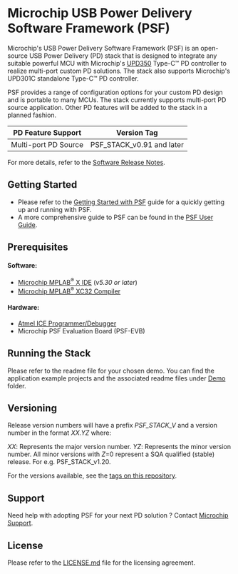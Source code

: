 # **Microchip USB Power Delivery Software Framework (PSF)**

Microchip's USB Power Delivery Software Framework (PSF) is an open-source USB Power Delivery (PD) stack that is designed to integrate any suitable powerful MCU with Microchip's [UPD350](https://www.microchip.com/wwwproducts/en/UPD350) Type-C&trade; PD controller to realize multi-port custom PD solutions. The stack also supports Microchip's UPD301C standalone Type-C&trade; PD controller.

PSF provides a range of configuration options for your custom PD design and is portable to many MCUs. The stack currently supports multi-port PD source application. Other PD features will be added to the stack in a planned fashion.

| PD Feature Support		| Version Tag               |
|-----------------------|---------------------------|
| Multi-port PD Source  |PSF_STACK_v0.91 and later 	|

For more details, refer to the [Software Release Notes](Software%20Release%20Notes.pdf).

## Getting Started

* Please refer to the [Getting Started with PSF](Docs/Getting%20Started%20with%20PSF.pdf) guide for a quickly getting up and running with PSF.
* A more comprehensive guide to PSF can be found in the [PSF User Guide](Docs/PSF%20User%20Guide.pdf).

## Prerequisites

#### Software:
* [Microchip MPLAB<sup>&reg;</sup> X IDE](https://www.microchip.com/mplab/mplab-x-ide) (*v5.30 or later*)
* [Microchip MPLAB<sup>&reg;</sup> XC32 Compiler](https://www.microchip.com/mplab/compilers)

#### Hardware:

* [Atmel ICE Programmer/Debugger](https://www.microchip.com/DevelopmentTools/ProductDetails/ATATMEL-ICE)
* Microchip PSF Evaluation Board (PSF-EVB)

## Running the Stack

Please refer to the readme file for your chosen demo. You can find the application example projects and the associated readme files under [Demo](PSF/Demo) folder.

## Versioning

Release version numbers will have a prefix *PSF_STACK_V* and a version number in the  format *XX.YZ* where:

*XX*: Represents the major version number.
*YZ*: Represents the minor version number. All minor versions with *Z*=0 represent a SQA qualified (stable) release. For e.g. PSF_STACK_v1.20.

For the versions available, see the [tags on this repository](https://github.com/MicrochipTech/usb-pd-software-framework/tags).

## Support

Need help with adopting PSF for your next PD solution ? Contact [Microchip Support](https://microchipsupport.force.com/s/).

## License

Please refer to the [LICENSE.md](LICENSE.md) file for the licensing agreement.
